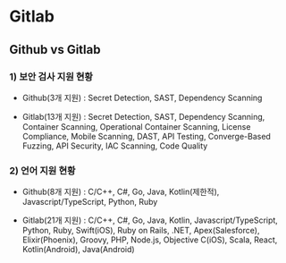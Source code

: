 # Gitlab

## Github vs Gitlab

### 1) 보안 검사 지원 현황

* Github(3개 지원) : Secret Detection, SAST, Dependency Scanning

* Gitlab(13개 지원) : Secret Detection, SAST, Dependency Scanning, Container Scanning, Operational Container Scanning, License Compliance, Mobile Scanning, DAST, API Testing, Converge-Based Fuzzing, API Security, IAC Scanning, Code Quality

### 2) 언어 지원 현황

* Github(8개 지원) : C/C++, C#, Go, Java, Kotlin(제한적), Javascript/TypeScript, Python, Ruby

* Gitlab(21개 지원) : C/C++, C#, Go, Java, Kotlin, Javascript/TypeScript, Python, Ruby, Swift(iOS), Ruby on Rails, .NET, Apex(Salesforce), Elixir(Phoenix), Groovy, PHP, Node.js, Objective C(iOS), Scala, React, Kotlin(Android), Java(Android)
